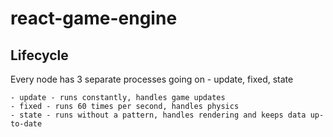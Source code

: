 # react-game-engine

## Lifecycle

Every node has 3 separate processes going on - update, fixed, state

    - update - runs constantly, handles game updates
    - fixed - runs 60 times per second, handles physics
    - state - runs without a pattern, handles rendering and keeps data up-to-date